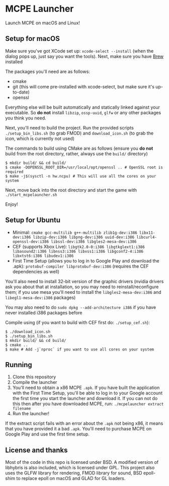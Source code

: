 MCPE Launcher
===================

Launch MCPE on macOS and Linux!

## Setup for macOS

Make sure you've got XCode set up: `xcode-select --install` (when the dialog pops up, just say you want the tools). Next, make sure you have [Brew](https://brew.sh/) installed

The packages you'll need are as follows:

- cmake
- git (this will come pre-installed with xcode-select, but make sure it's up-to-date)
- openssl

Everything else will be built automatically and statically linked against your executable. So **do not** install `libzip`, `ossp-uuid`, `glfw` or any other packages you think you need.

Next, you'll need to build the project. Run the provided scripts `./setup_bin_libs.sh` (to grab FMOD) and `download_icon.sh` (to grab the icon, which is currently not used)

The commands to build using CMake are as follows (ensure you **do not** build from the root directory, rather, always use the `build/` directory)

```
$ mkdir build/ && cd build/
$ cmake -DOPENSSL_ROOT_DIR=/usr/local/opt/openssl .. # OpenSSL root is required
$ make -j$(sysctl -n hw.ncpu) # This will use all the cores on your system
```

Next, move back into the root directory and start the game with `./start_mcpelauncher.sh`

Enjoy!

## Setup for Ubuntu

- Minimal: `cmake gcc-multilib g++-multilib zlib1g-dev:i386 libx11-dev:i386 libzip-dev:i386 libpng-dev:i386 uuid-dev:i386 libcurl4-openssl-dev:i386 libssl-dev:i386 libgles2-mesa-dev:i386`
- CEF (supports Xbox Live): `libgtk2.0-0:i386 libgtkglext1:i386 libasound2:i386 libnss3:i386 libxss1:i386 libgconf2-4:i386 libxtst6:i386 libudev1:i386`
- First Time Setup (allows you to log in to Google Play and download the .apk): `protobuf-compiler libprotobuf-dev:i386` (requires the CEF dependencies as well)

You'll also need to install 32-bit version of the graphic drivers (nvidia drivers ask you about that at installation, so
you may need to reinstall/reconfigure them; if you use mesa you'll need to install the `libgles2-mesa-dev:i386` and
`libegl1-mesa-dev:i386` packages)

You may also need to do `sudo dpkg --add-architecture i386` if you have never installed i386 packages before

Compile using (if you want to build with CEF first do: `./setup_cef.sh`):
```
$ ./download_icon.sh
$ ./setup_bin_libs.sh
$ mkdir build/ && cd build/
$ cmake ..
$ make # Add -j`nproc` if you want to use all cores on your system
```

## Running
1. Clone this repository
2. Compile the launcher
3. You'll need to obtain a x86 MCPE `.apk`. If you have built the application with the First Time Setup, you'll be able to log in to your Google account the first time you start the launcher and download it. If you can not do this then after you have downloaded MCPE, run: `./mcpelauncher extract filename`
5. Run the launcher!

If the extract script fails with an error about the `.apk` not being x86, it means that you have provided it a bad `.apk`.
You'll need to purchase MCPE on Google Play and use the first time setup.

## License and thanks
Most of the code in this repo is licensed under BSD. A modified version of libhybris is also included, which is licensed under GPL. This project
also uses the GLFW library for rendering, FMOD library for sound, BSD epoll-shim to replace epoll on macOS and GLAD for GL loaders.
